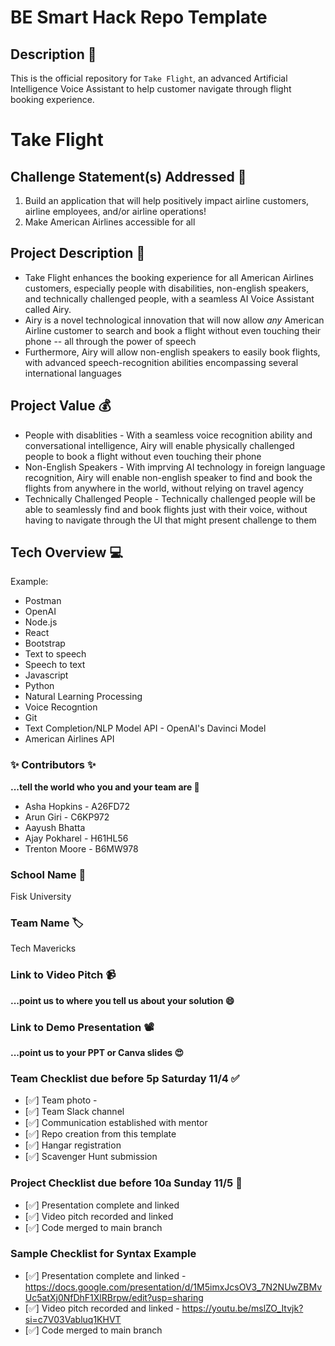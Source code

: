 # BE Smart Hack Repo Template

## Description 🚨

This is the official repository for `Take Flight`, an advanced Artificial Intelligence Voice Assistant to help customer navigate through flight booking experience.

# Take Flight

## Challenge Statement(s) Addressed 🎯

1. Build an application that will help positively impact airline customers, airline employees, and/or airline operations!
2. Make American Airlines accessible for all

## Project Description 🤯

- Take Flight enhances the booking experience for all American Airlines customers, especially people with disabilities, non-english speakers, and technically challenged people, with a seamless AI Voice Assistant called Airy.
- Airy is a novel technological innovation that will now allow _any_ American Airline customer to search and book a flight without even touching their phone -- all through the power of speech
- Furthermore, Airy will allow non-english speakers to easily book flights, with advanced speech-recognition abilities encompassing several international languages

## Project Value 💰

- People with disablities - With a seamless voice recognition ability and conversational intelligence, Airy will enable physically challenged people to book a flight without even touching their phone
- Non-English Speakers - With imprving AI technology in foreign language recognition, Airy will enable non-english speaker to find and book the flights from anywhere in the world, without relying on travel agency
- Technically Challenged People - Technically challenged people will be able to seamlessly find and book flights just with their voice, without having to navigate through the UI that might present challenge to them

## Tech Overview 💻

Example:

- Postman
- OpenAI
- Node.js
- React
- Bootstrap
- Text to speech
- Speech to text
- Javascript
- Python
- Natural Learning Processing
- Voice Recogntion
- Git
- Text Completion/NLP Model API - OpenAI's Davinci Model
- American Airlines API

### ✨ Contributors ✨

**...tell the world who you and your team are 🙂**

- Asha Hopkins - A26FD72
- Arun Giri - C6KP972
- Aayush Bhatta
- Ajay Pokharel - H61HL56
- Trenton Moore - B6MW978

### School Name 🏫

Fisk University

### Team Name 🏷

Tech Mavericks

### Link to Video Pitch 📹

**...point us to where you tell us about your solution 😄**

### Link to Demo Presentation 📽

**...point us to your PPT or Canva slides 😍**

### Team Checklist due before 5p Saturday 11/4 ✅

- [✅] Team photo -
- [✅] Team Slack channel
- [✅] Communication established with mentor
- [✅] Repo creation from this template
- [✅] Hangar registration
- [✅] Scavenger Hunt submission

### Project Checklist due before 10a Sunday 11/5 🏁

- [✅] Presentation complete and linked
- [✅] Video pitch recorded and linked
- [✅] Code merged to main branch

### Sample Checklist for Syntax Example

- [✅] Presentation complete and linked - https://docs.google.com/presentation/d/1M5imxJcsOV3_7N2NUwZBMvUc5atXj0NfDhF1XlRBrpw/edit?usp=sharing
- [✅] Video pitch recorded and linked - https://youtu.be/mslZO_Itvjk?si=c7V03Vabluq1KHVT
- [✅] Code merged to main branch
